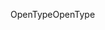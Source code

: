 <span data-ttu-id="1fe40-101">OpenType</span><span class="sxs-lookup"><span data-stu-id="1fe40-101">OpenType</span></span>